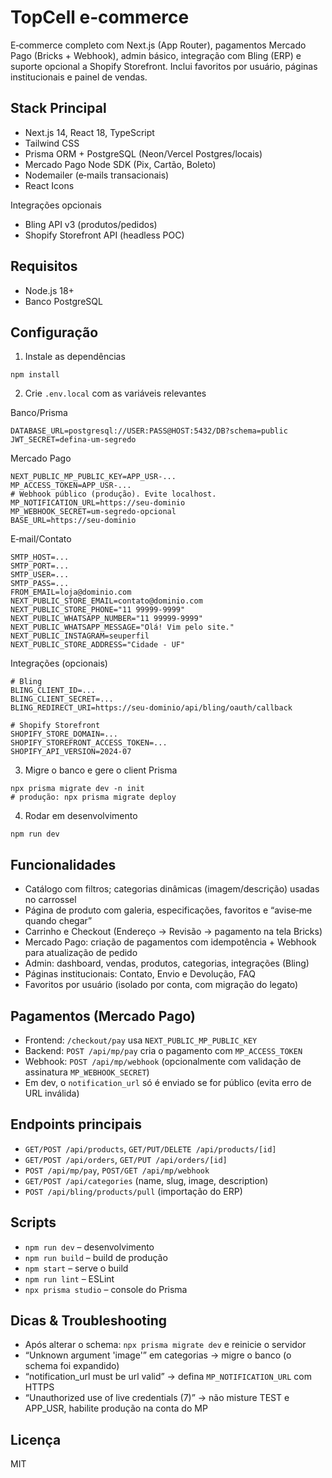 # TopCell e‑commerce

E‑commerce completo com Next.js (App Router), pagamentos Mercado Pago (Bricks + Webhook), admin básico, integração com Bling (ERP) e suporte opcional a Shopify Storefront. Inclui favoritos por usuário, páginas institucionais e painel de vendas.

## Stack Principal
- Next.js 14, React 18, TypeScript
- Tailwind CSS
- Prisma ORM + PostgreSQL (Neon/Vercel Postgres/locais)
- Mercado Pago Node SDK (Pix, Cartão, Boleto)
- Nodemailer (e‑mails transacionais)
- React Icons

Integrações opcionais
- Bling API v3 (produtos/pedidos)
- Shopify Storefront API (headless POC)

## Requisitos
- Node.js 18+
- Banco PostgreSQL

## Configuração
1) Instale as dependências
```
npm install
```

2) Crie `.env.local` com as variáveis relevantes

Banco/Prisma
```
DATABASE_URL=postgresql://USER:PASS@HOST:5432/DB?schema=public
JWT_SECRET=defina-um-segredo
```

Mercado Pago
```
NEXT_PUBLIC_MP_PUBLIC_KEY=APP_USR-...
MP_ACCESS_TOKEN=APP_USR-...
# Webhook público (produção). Evite localhost.
MP_NOTIFICATION_URL=https://seu-dominio
MP_WEBHOOK_SECRET=um-segredo-opcional
BASE_URL=https://seu-dominio
```

E‑mail/Contato
```
SMTP_HOST=...
SMTP_PORT=...
SMTP_USER=...
SMTP_PASS=...
FROM_EMAIL=loja@dominio.com
NEXT_PUBLIC_STORE_EMAIL=contato@dominio.com
NEXT_PUBLIC_STORE_PHONE="11 99999-9999"
NEXT_PUBLIC_WHATSAPP_NUMBER="11 99999-9999"
NEXT_PUBLIC_WHATSAPP_MESSAGE="Olá! Vim pelo site."
NEXT_PUBLIC_INSTAGRAM=seuperfil
NEXT_PUBLIC_STORE_ADDRESS="Cidade - UF"
```

Integrações (opcionais)
```
# Bling
BLING_CLIENT_ID=...
BLING_CLIENT_SECRET=...
BLING_REDIRECT_URI=https://seu-dominio/api/bling/oauth/callback

# Shopify Storefront
SHOPIFY_STORE_DOMAIN=...
SHOPIFY_STOREFRONT_ACCESS_TOKEN=...
SHOPIFY_API_VERSION=2024-07
```

3) Migre o banco e gere o client Prisma
```
npx prisma migrate dev -n init
# produção: npx prisma migrate deploy
```

4) Rodar em desenvolvimento
```
npm run dev
```

## Funcionalidades
- Catálogo com filtros; categorias dinâmicas (imagem/descrição) usadas no carrossel
- Página de produto com galeria, especificações, favoritos e “avise‑me quando chegar”
- Carrinho e Checkout (Endereço → Revisão → pagamento na tela Bricks)
- Mercado Pago: criação de pagamentos com idempotência + Webhook para atualização de pedido
- Admin: dashboard, vendas, produtos, categorias, integrações (Bling)
- Páginas institucionais: Contato, Envio e Devolução, FAQ
- Favoritos por usuário (isolado por conta, com migração do legato)

## Pagamentos (Mercado Pago)
- Frontend: `/checkout/pay` usa `NEXT_PUBLIC_MP_PUBLIC_KEY`
- Backend: `POST /api/mp/pay` cria o pagamento com `MP_ACCESS_TOKEN`
- Webhook: `POST /api/mp/webhook` (opcionalmente com validação de assinatura `MP_WEBHOOK_SECRET`)
- Em dev, o `notification_url` só é enviado se for público (evita erro de URL inválida)

## Endpoints principais
- `GET/POST /api/products`, `GET/PUT/DELETE /api/products/[id]`
- `GET/POST /api/orders`, `GET/PUT /api/orders/[id]`
- `POST /api/mp/pay`, `POST/GET /api/mp/webhook`
- `GET/POST /api/categories` (name, slug, image, description)
- `POST /api/bling/products/pull` (importação do ERP)

## Scripts
- `npm run dev` – desenvolvimento
- `npm run build` – build de produção
- `npm start` – serve o build
- `npm run lint` – ESLint
- `npx prisma studio` – console do Prisma

## Dicas & Troubleshooting
- Após alterar o schema: `npx prisma migrate dev` e reinicie o servidor
- “Unknown argument 'image'” em categorias → migre o banco (o schema foi expandido)
- “notification_url must be url valid” → defina `MP_NOTIFICATION_URL` com HTTPS
- “Unauthorized use of live credentials (7)” → não misture TEST e APP_USR, habilite produção na conta do MP

## Licença
MIT


